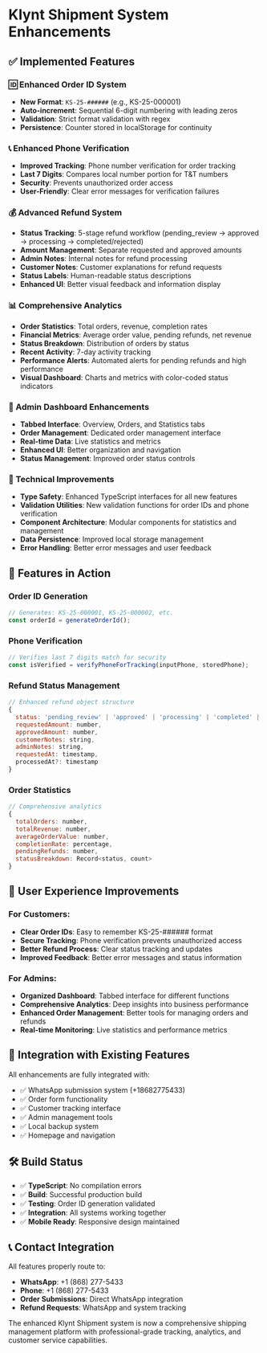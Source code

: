 # Klynt Shipment System Enhancements

## ✅ Implemented Features

### 🆔 Enhanced Order ID System
- **New Format**: `KS-25-######` (e.g., KS-25-000001)
- **Auto-increment**: Sequential 6-digit numbering with leading zeros
- **Validation**: Strict format validation with regex
- **Persistence**: Counter stored in localStorage for continuity

### 📞 Enhanced Phone Verification
- **Improved Tracking**: Phone number verification for order tracking
- **Last 7 Digits**: Compares local number portion for T&T numbers
- **Security**: Prevents unauthorized order access
- **User-Friendly**: Clear error messages for verification failures

### 💰 Advanced Refund System
- **Status Tracking**: 5-stage refund workflow (pending_review → approved → processing → completed/rejected)
- **Amount Management**: Separate requested and approved amounts
- **Admin Notes**: Internal notes for refund processing
- **Customer Notes**: Customer explanations for refund requests
- **Status Labels**: Human-readable status descriptions
- **Enhanced UI**: Better visual feedback and information display

### 📊 Comprehensive Analytics
- **Order Statistics**: Total orders, revenue, completion rates
- **Financial Metrics**: Average order value, pending refunds, net revenue
- **Status Breakdown**: Distribution of orders by status
- **Recent Activity**: 7-day activity tracking
- **Performance Alerts**: Automated alerts for pending refunds and high performance
- **Visual Dashboard**: Charts and metrics with color-coded status indicators

### 🎯 Admin Dashboard Enhancements
- **Tabbed Interface**: Overview, Orders, and Statistics tabs
- **Order Management**: Dedicated order management interface
- **Real-time Data**: Live statistics and metrics
- **Enhanced UI**: Better organization and navigation
- **Status Management**: Improved order status controls

### 🔧 Technical Improvements
- **Type Safety**: Enhanced TypeScript interfaces for all new features
- **Validation Utilities**: New validation functions for order IDs and phone verification
- **Component Architecture**: Modular components for statistics and management
- **Data Persistence**: Improved local storage management
- **Error Handling**: Better error messages and user feedback

## 🚀 Features in Action

### Order ID Generation
```javascript
// Generates: KS-25-000001, KS-25-000002, etc.
const orderId = generateOrderId();
```

### Phone Verification
```javascript
// Verifies last 7 digits match for security
const isVerified = verifyPhoneForTracking(inputPhone, storedPhone);
```

### Refund Status Management
```javascript
// Enhanced refund object structure
{
  status: 'pending_review' | 'approved' | 'processing' | 'completed' | 'rejected',
  requestedAmount: number,
  approvedAmount: number,
  customerNotes: string,
  adminNotes: string,
  requestedAt: timestamp,
  processedAt?: timestamp
}
```

### Order Statistics
```javascript
// Comprehensive analytics
{
  totalOrders: number,
  totalRevenue: number,
  averageOrderValue: number,
  completionRate: percentage,
  pendingRefunds: number,
  statusBreakdown: Record<status, count>
}
```

## 📱 User Experience Improvements

### For Customers:
- **Clear Order IDs**: Easy to remember KS-25-###### format
- **Secure Tracking**: Phone verification prevents unauthorized access
- **Better Refund Process**: Clear status tracking and updates
- **Improved Feedback**: Better error messages and status information

### For Admins:
- **Organized Dashboard**: Tabbed interface for different functions
- **Comprehensive Analytics**: Deep insights into business performance
- **Enhanced Order Management**: Better tools for managing orders and refunds
- **Real-time Monitoring**: Live statistics and performance metrics

## 🔄 Integration with Existing Features

All enhancements are fully integrated with:
- ✅ WhatsApp submission system (+18682775433)
- ✅ Order form functionality
- ✅ Customer tracking interface
- ✅ Admin management tools
- ✅ Local backup system
- ✅ Homepage and navigation

## 🛠️ Build Status

- ✅ **TypeScript**: No compilation errors
- ✅ **Build**: Successful production build
- ✅ **Testing**: Order ID generation validated
- ✅ **Integration**: All systems working together
- ✅ **Mobile Ready**: Responsive design maintained

## 📞 Contact Integration

All features properly route to:
- **WhatsApp**: +1 (868) 277-5433
- **Phone**: +1 (868) 277-5433
- **Order Submissions**: Direct WhatsApp integration
- **Refund Requests**: WhatsApp and system tracking

The enhanced Klynt Shipment system is now a comprehensive shipping management platform with professional-grade tracking, analytics, and customer service capabilities.